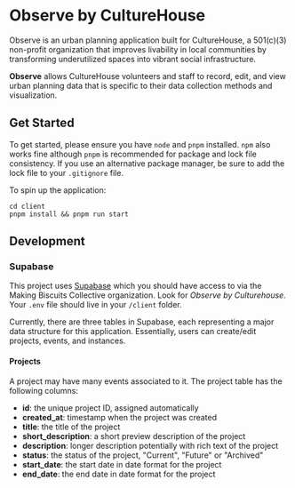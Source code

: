 # Observe by CultureHouse

Observe is an urban planning application built for CultureHouse, a 501(c)(3) non-profit organization that improves livability in local communities by transforming underutilized spaces into vibrant social infrastructure. 

**Observe** allows CultureHouse volunteers and staff to record, edit, and view urban planning data that is specific to their data collection methods and visualization.

## Get Started
To get started, please ensure you have `node` and `pnpm` installed. `npm` also works fine although `pnpm` is recommended for package and lock file consistency. If you use an alternative package manager, be sure to add the lock file to your `.gitignore` file. 

To spin up the application:
```
cd client
pnpm install && pnpm run start
```

## Development

### Supabase
This project uses [Supabase](www.supabase.com) which you should have access to via the Making Biscuits Collective organization. Look for *Observe by Culturehouse*. Your `.env` file should live in your `/client` folder. 

Currently, there are three tables in Supabase, each representing a major data structure for this application. Essentially, users can create/edit projects, events, and instances.


#### Projects
A project may have many events associated to it. The project table has the following columns:

* **id**: the unique project ID, assigned automatically
* **created_at**: timestamp when the project was created
* **title**: the title of the project
* **short_description**: a short preview description of the project
* **description**: longer description potentially with rich text of the project
* **status**: the status of the project, "Current", "Future" or "Archived"
* **start_date**: the start date in date format for the project
* **end_date**: the end date in date format for the project
